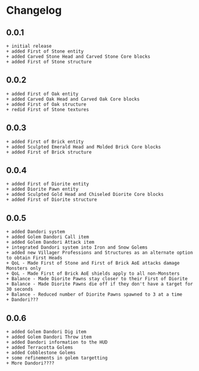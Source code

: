 # Changelog

## 0.0.1
    + initial release
    + added First of Stone entity
    + added Carved Stone Head and Carved Stone Core blocks
    + added First of Stone structure

## 0.0.2
    + added First of Oak entity
    + added Carved Oak Head and Carved Oak Core blocks
    + added First of Oak structure
    + redid First of Stone textures

## 0.0.3
    + added First of Brick entity
    + added Sculpted Emerald Head and Molded Brick Core blocks
    + added First of Brick structure

## 0.0.4
    + added First of Diorite entity
    + added Diorite Pawn entity
    + added Sculpted Gold Head and Chiseled Diorite Core blocks
    + added First of Diorite structure

## 0.0.5
    + added Dandori system
    + added Golem Dandori Call item
    + added Golem Dandori Attack item
    + integrated Dandori system into Iron and Snow Golems
    + added new Villager Professions and Structures as an alternate option to obtain First Heads
    + QoL - Made First of Stone and First of Brick AoE attacks damage Monsters only
    + QoL - Made First of Brick AoE shields apply to all non-Monsters
    + Balance - Made Diorite Pawns stay closer to their First of Diorite
    + Balance - Made Diorite Pawns die off if they don't have a target for 30 seconds
    + Balance - Reduced number of Diorite Pawns spawned to 3 at a time
    + Dandori???

## 0.0.6
    + added Golem Dandori Dig item
    + added Golem Dandori Throw item
    + added Dandori information to the HUD
    + added Terracotta Golems
    + added Cobblestone Golems
    + some refinements in golem targetting
    + More Dandori????
